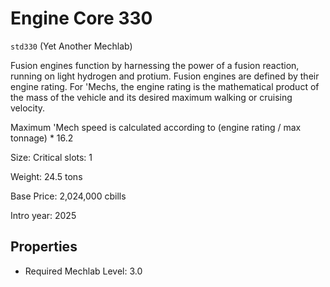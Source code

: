 # Engine Core 330

`std330` (Yet Another Mechlab)

Fusion engines function by harnessing the power of a fusion reaction, running on light hydrogen and protium. Fusion engines are defined by their engine rating. For 'Mechs, the engine rating is the mathematical product of the mass of the vehicle and its desired maximum walking or cruising velocity.

Maximum 'Mech speed is calculated according to (engine rating / max tonnage) * 16.2

Size: Critical slots: 1

Weight: 24.5 tons

Base Price: 2,024,000 cbills

Intro year: 2025

## Properties
* Required Mechlab Level: 3.0 
